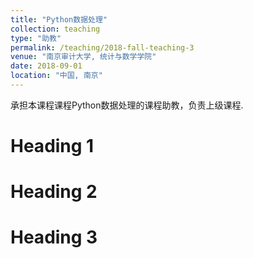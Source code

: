 ```yaml
---
title: "Python数据处理"
collection: teaching
type: "助教"
permalink: /teaching/2018-fall-teaching-3
venue: "南京审计大学, 统计与数学学院"
date: 2018-09-01
location: "中国, 南京"
---
```


承担本课程课程Python数据处理的课程助教，负责上级课程.

Heading 1
======

Heading 2
======

Heading 3
======
